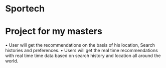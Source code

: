# Sportech
 # Project for my masters
•	User will get the recommendations on the basis of his location, Search histories and preferences.
•	Users will get the real time recommendations with real time time data based on search history and location all around the world. 
